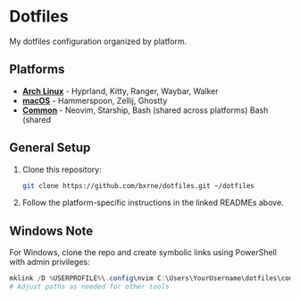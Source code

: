 # Dotfiles

My dotfiles configuration organized by platform.

## Platforms

- **[Arch Linux](./archlinux/README.md)** - Hyprland, Kitty, Ranger, Waybar, Walker
- **[macOS](./macos/README.md)** - Hammerspoon, Zellij, Ghostty
- **[Common](./common/README.md)** - Neovim, Starship, Bash (shared across platforms)
 Bash (shared
## General Setup

1. Clone this repository:
   ```bash
   git clone https://github.com/bxrne/dotfiles.git ~/dotfiles
   ```

2. Follow the platform-specific instructions in the linked READMEs above.

## Windows Note

For Windows, clone the repo and create symbolic links using PowerShell with admin privileges:
```powershell
mklink /D %USERPROFILE%\.config\nvim C:\Users\YourUsername\dotfiles\common\nvim
# Adjust paths as needed for other tools
```

